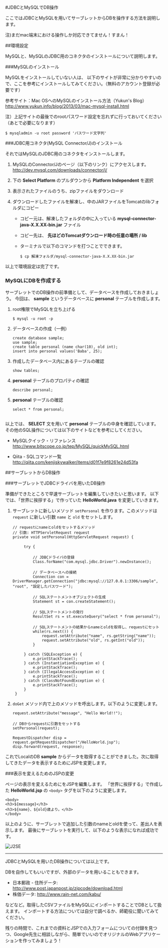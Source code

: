 #JDBCとMySQLでDB操作

ここではJDBCとMySQLを用いてサーブレットからDBを操作する方法を説明します。

注)まだmac端末における操作しか対応できてません！すまん！

##環境設定

MySQLと、MySQLのJDBC用のコネクタのインストールについて説明します。

###MySQLのインストール

MySQLをインストールしていない人は、
以下のサイトが非常に分かりやすいので、ここを参考にインストールしてみてください。（無料のアカウント登録が必要です）

参考サイト：Mac OSへのMySQLのインストール方法（Yukun's Blog）  
http://www.yukun.info/blog/2013/03/mac-mysql-install.html

注）上記サイトの最後でのrootパスワード設定を忘れずに行っておいてください（あとで必要になります）

```
$ mysqladmin -u root password 'パスワード文字列'
```


###JDBC用コネクタ(MySQL Connector/J)のインストール

それではMySQLのJDBC用のコネクタをインストールします。

1. MySQLのConnector/Jのページ（以下のリンク）にアクセスします。  
	http://dev.mysql.com/downloads/connector/j/

2. 下の **Select Platform** のプルダウンから **Platform Independent** を選択
3. 表示されたファイルのうち、zipファイルをダウンロード
4. ダウンロードしたファイルを解凍し、中のJARファイルをTomcatのlibフォルダにコピー
	+ コピー元は、解凍したフォルダの中に入っている **mysql-connector-java-X.X.XX-bin.jar** ファイル
	+ コピー先は、 **先ほどのTomcatダウンロード時の任意の場所 / lib** 
	+ ターミナルで以下のコマンドを打つことでできます。
	   
	   ```
	   $ cp 解凍フォルダ/mysql-connector-java-X.X.XX-bin.jar
	   ```


以上で環境設定は完了です。

	   
### MySQLにDBを作成する

サーブレットでのDB操作の前準備として、データベースを作成しておきましょう。
今回は、 **sample** というデータベースに **personal** テーブルを作成します。

1. root権限でMySQLを立ち上げる
   
   ```
   $ mysql -u root -p
   ```
   
2. データベースの作成（一例）
   
   ```
   create database sample;
   use sample;
   create table personal (name char(10), old int);
   insert into personal values('Baba', 25);
   ```

3. 作成したデータベース内にあるテーブルの確認

   ```
   show tables;
   ```
   
4. **personal** テーブルのプロパティの確認

   ```
   describe personal;
   ```

5. **personal** テーブルの確認

   ```
   select * from personal;
   

以上では、 **SELECT** 文を用いて **personal** テーブルの中身を確認しています。
その他のSQL操作については以下のサイトなどを参考にしてください。

+ MySQLクイック・リファレンス  
http://www.bitscope.co.jp/tep/MySQL/quickMySQL.html

+ Qiita - SQLコマンド一覧
http://qiita.com/kenjiskywalker/items/d01f7e9f8261e24d53fa


##サーブレットからDB操作

###サーブレットでJDBCドライバを用いたDB操作

準備ができたところで早速サーブレットを編集していきたいと思います。
以下では、「世界に挨拶する」で作っていた **HelloWorld.java** を変更していきます。

1. サーブレットに新しいメソッド ```setPersonal``` を作ります。このメソッドは ```request``` に新しい引数 ```name``` と ```old``` をセットします。

   ```
   // requestにnameとoldをセットするメソッド
   // 引数: HTTPServletRequest request
   private void setPersonal(HttpServletRequest request) {
   　
		try {
		　		
			// JDBCドライバの登録
			Class.forName("com.mysql.jdbc.Driver").newInstance();
			　
			// データベースへの接続
			Connection con = DriverManager.getConnection("jdbc:mysql://127.0.0.1:3306/sample", "root", "設定したパスワード");
			　
			// SQLステートメントオブジェクトの生成
			Statement st = con.createStatement();
			　
			// SQLステートメントの発行
			ResultSet rs = st.executeQuery("select * from personal");
			　
			// SQLステートメントの結果からnameとoldを取得し、requestにセット
			while(rs.next()) {
				request.setAttribute("name", rs.getString("name"));
				request.setAttribute("old", rs.getInt("old"));
			}
			　
		} catch (SQLException e) {
			e.printStackTrace();
		} catch (InstantiationException e) {
			e.printStackTrace();
		} catch (IllegalAccessException e) {
			e.printStackTrace();
		} catch (ClassNotFoundException e) {
			e.printStackTrace();
		}
	}
   ```

2. ```doGet``` メソッド内で上のメソッドを呼出します。以下のように変更します。

   ```
   request.setAttribute("message", "Hello World!!");
   　
   // DBからrequestに引数をセットする
   setPersonal(request);
   　		
   RequestDispatcher disp = request.getRequestDispatcher("/HelloWorld.jsp");
   disp.forward(request, response);
   ```

これでLocalのDB **sample** からデータを取得することができました。次に取得してきたデータを表示するためにJSPを変更します。

###表示を変えるためのJSPの変更

ページの表示を変えるためにをJSPを編集します。
「世界に挨拶する」で作成した **HelloWorld.jsp** の ```<body>``` タグを以下のように変更します。
   
   ```
   <body>
   <h3>${message}</h3>
   <h3>${name}、${old}歳より。</h3>
   </body>
   ```
   
以上のように、サーブレットで追加した引数のnameとoldを使って、差出人を表示します。
最後にサーブレットを実行して、以下のような表示になれば成功です。

![J2SE](images/dbSuccess.png)


---
JDBCとMySQLを用いたDB操作については以上です。

DBを自作してもいいですが、外部のデータを用いることもできます。  

+ 日本郵政 - 住所データ: http://www.post.japanpost.jp/zipcode/download.html
+ 株価データ: http://www.rain-net.com/kabu/

などなど。取得したCSVファイルをMySQLにインポートすることでDBとして扱えます。
インポートする方法については自分で調べるか、師範役に聞いてみてください。

残りの時間で、これまでの資料とJSPでの入力フォームについての付録を見つつ、Google先生に相談しながら、簡単でいいのでオリジナルのWebアプリケーションを作ってみましょう！